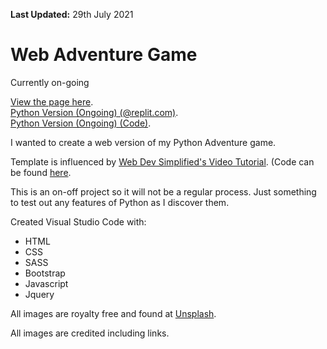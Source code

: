 **Last Updated:** 29th July 2021

# Web Adventure Game

Currently on-going

[View the page here](https://shadowecco.github.io/portfolio/dice-challenge-web/).<br />
[Python Version (Ongoing) (@replit.com)](https://replit.com/@HelenYates/Adventure-Game-v2).<br />
[Python Version (Ongoing) (Code)](https://github.com/shadowecco/tech-projects/tree/main/python-projects/adventure-game-python/v2).

I wanted to create a web version of my Python Adventure game. 

Template is influenced by [Web Dev Simplified's Video Tutorial](https://www.youtube.com/watch?v=R1S_NhKkvGA). (Code can be found [here](https://github.com/WebDevSimplified/JavaScript-Text-Adventure).

This is an on-off project so it will not be a regular process. Just something to test out any features of Python as I 
discover them.

Created  Visual Studio Code with:

- HTML
- CSS
- SASS
- Bootstrap
- Javascript
- Jquery

All images are royalty free and found at [Unsplash](https://unsplash.com/).

All images are credited including links. 
